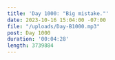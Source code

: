 ```yaml
---
title: 'Day 1000: "Big mistake."'
date: 2023-10-16 15:04:00 -07:00
file: "/uploads/Day-B1000.mp3"
post: Day 1000
duration: '00:04:28'
length: 3739884
---
```


